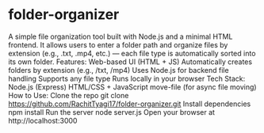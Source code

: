 # folder-organizer
A simple file organization tool built with Node.js and a minimal HTML frontend. It allows users to enter a folder path and organize files by extension (e.g., .txt, .mp4, etc.) — each file type is automatically sorted into its own folder.
Features:
Web-based UI (HTML + JS)
Automatically creates folders by extension (e.g., /txt, /mp4)
Uses Node.js for backend file handling
Supports any file type
Runs locally in your browser
Tech Stack:
Node.js (Express)
HTML/CSS + JavaScript
move-file (for async file moving)
How to Use:
Clone the repo
git clone https://github.com/RachitTyagi17/folder-organizer.git
Install dependencies
npm install
Run the server
node server.js
Open your browser at
http://localhost:3000
